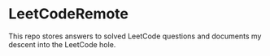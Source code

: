 # LeetCodeRemote

This repo stores answers to solved LeetCode questions and documents my descent into the LeetCode hole.     
 
  
 
 
  
  
  
 
